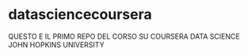 # datasciencecoursera
QUESTO E IL PRIMO REPO DEL CORSO SU COURSERA DATA SCIENCE JOHN HOPKINS UNIVERSITY
